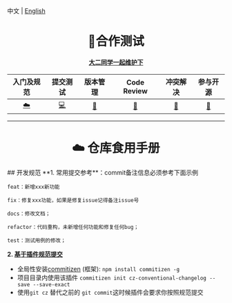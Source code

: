 中文   |   [English](./README-EN.md)

<h1 align="center"> 🚀合作测试 </h1>
<h4 align="center"><a href="https://#" target="_blank">大二同学一起维护下</a></h4>


|入门及规范|提交测试|版本管理|Code Review| 冲突解决 |参与开源 |
| :---------------------------------------------------------------------------------------: | :----------------------------------------------------------------------------: | :-------------------------------------------------------------------: | :----------------------------------------------------------------------------: | :----------------------------------------------------------: | :----------------------------------------------:  |
| [☁️](./Lv1小白入门) | [💻](./Lv2提交测试) | [💾](./Lv3小白入门) | [🎨](./Lv4小白入门) | [🔧](./Lv5小白入门) | [🐍](./Lv6小白入门) | 

---
<h1 align="center"> ☁️ 仓库食用手册</h1>
## 开发规范
**1. 常用提交参考**：commit备注信息必须参考下面示例

```
feat：新增xxx新功能

fix：修复xxx功能，如果是修复issue记得备注issue号

docs：修改文档；

refactor：代码重构，未新增任何功能和修复任何bug；

test：测试用例的修改；
```

**2. [基于插件规范提交](https://blog.csdn.net/qq_39996837/article/details/91345528)**

- 全局性安装[commitizen](https://github.com/commitizen/cz-cli) (框架): `npm install commitizen -g` 
- 项目目录内使用该插件 `commitizen init cz-conventional-changelog --save --save-exact
` 
- 使用`git cz` 替代之前的 `git commit`这时候插件会要求你按照规范提交  
